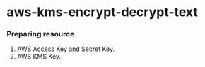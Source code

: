 # aws-kms-encrypt-decrypt-text

### Preparing resource
1. AWS Access Key and Secret Key.
2. AWS KMS Key.

